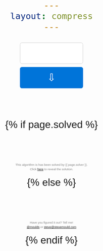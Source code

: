 ```yaml
---
layout: compress
---
```


<!DOCTYPE html>
<html>
<head>

<meta charset="utf-8">
<meta http-equiv="X-UA-Compatible" content="IE=edge">
<meta name="viewport" content="width=device-width, initial-scale=1">

<style>

body {
  text-align: center;
  font-size: 2em;
  padding: 2em;
  line-height: 1.5;
  font-family: Arial, Helvetica, sans-serif;
  box-sizing: border-box;
  margin: auto;
  max-width: 600px;
}

* {
  box-sizing: inherit;
}

input {
   width: 200px;
   text-align: center;
   border-radius: .2em;
   font: inherit;
}

input {
  height: 2.1em;
  border: 1px solid #ccc;
}

input:focus {
  border: 1px solid #0074d9;
  outline: 0;
}

input[type=submit] {
   margin: .3em 0;
   padding: .3em .9em;
   background: #0074d9;
   color: #fff;
   border: 0;
   cursor: pointer;
}

svg {
  max-height: 1.5em;
  fill: none;
  stroke: #eee;
  stroke-linecap: round;
  stroke-width: 8%;
  display: none;
}

use {
  stroke: #0074d9;
  animation: a 2s linear infinite
}

.tell-me {
  color: gray;
  font-size: .3em;
  margin-top: 10em;
}

.solution {
  display: none;
}

@keyframes a { to { stroke-dashoffset: 0px } }

</style>
</head>

<body>

<form onsubmit="makeCorsRequest()">
<input type="text" id="x" autocomplete="off"><br/>
<input type="submit" value="⇩"><br>
<svg id="spinner" viewBox="-2000 -1000 4000 2000">
  <path id="inf" d="M354-354A500 500 0 1 1 354 354L-354-354A500 500 0 1 0-354 354z"></path>
  <use xlink:href="#inf" stroke-dasharray="1570 5143" stroke-dashoffset="6713px"></use>
</svg>
<span id="y"><br></span>
</form>
{% if page.solved %}
<p class="tell-me">
  This algorithm is has been solved by {{ page.solver }}.<br>
  Click <a href="#" id="revealer">here</a> to reveal the solution. 
</p>
<p class="tell-me solution" id="solution">
  {{ page.solution }}
</p>
{% else %}
<p class="tell-me">
  Have you figured it out? Tell me!<br>
  <a href="https://twitter.com/moulds">@moulds</a> or <a href="mailto:steve@stevemould.com">steve@stevemould.com</a>
</p>
{% endif %}

<script>
var data = {};
var xBox = document.getElementById("x");
var yBox = document.getElementById("y");
var spinner = document.getElementById("spinner");

document.getElementById("revealer").onclick = function() {
    document.getElementById("solution").style.display = "block";
};

function createCORSRequest(method, url) {
  var xhr = new XMLHttpRequest();
  if ("withCredentials" in xhr) {
    xhr.open(method, url, true);
  } else if (typeof XDomainRequest != "undefined") {
    xhr = new XDomainRequest();
    xhr.open(method, url);
  } else {
    xhr = null;
  }
  return xhr;
}

function addCommas(number) {
  return number.toString().replace(/\B(?=(\d{3})+(?!\d))/g, ",");
}

function showLoader() {
  spinner.style.display = "block";
  yBox.style.display = "none";
}

function makeCorsRequest() {
  event.preventDefault();
  yBox.innerHTML = "<br>";
  var loaderTimer = setTimeout(showLoader, 200);
  var x = xBox.value;
  {% if site.GH_ENV == 'gh_pages' %}
    var url = 'https://guess-the-algorithm.herokuapp.com';
  {% else %}
    var url = 'http://localhost:5000';
  {% endif %}
  url += '/{{ page.alg-number }}/?x='+x+'&session='+data.session+'&iv='+data.iv;
  var xhr = createCORSRequest('GET', url);
  if (!xhr) {
    alert('CORS not supported');
    return;
  }

  xhr.onload = function() {
    clearTimeout(loaderTimer);
    spinner.style.display = "none";
    var response = xhr.responseText;
    data = JSON.parse(response);
    yBox.innerHTML = addCommas(data.y);
    yBox.style.display = "block";
    console.log(data);
  };

  xhr.onerror = function() {
    console.log('fail');
  };

  xhr.send();

  xBox.focus();
  xBox.select();
}

xBox.focus();
</script>
</body>
</html>
